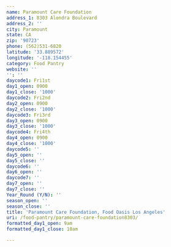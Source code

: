 ```yaml
---
name: Paramount Care Foundation
address_1: 8303 Alondra Boulevard
address_2: ''
city: Paramount
state: CA
zip: '90723'
phone: (562)531-6820
latitude: '33.889572'
longitude: '-118.154455'
category: Food Pantry
website: ''
'': ''
daycode1: Fri1st
day1_open: 0900
day1_close: '1000'
daycode2: Fri2nd
day2_open: 0900
day2_close: '1000'
daycode3: Fri3rd
day3_open: 0900
day3_close: '1000'
daycode4: Fri4th
day4_open: 0900
day4_close: '1000'
daycode5: ''
day5_open: ''
day5_close: ''
daycode6: ''
day6_open: ''
daycode7: ''
day7_open: ''
day7_close: ''
Year_Round (Y/N): ''
season_open: ''
season_close: ''
title: 'Paramount Care Foundation, Food Oasis Los Angeles'
uri: /food-pantry/paramount-care-foundation8303/
formatted_day1_open: 9am
formatted_day1_close: 10am

---
```

